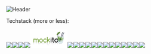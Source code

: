 ![Header](https://user-images.githubusercontent.com/79337205/150238939-355c0950-4259-4233-911e-795608a947d7.jpg)


Techstack (more or less):

<img src="https://1000logos.net/wp-content/uploads/2020/09/Java-Logo.png" width="100"><img src="https://hibernate.org/images/hibernate_icon_whitebkg.svg" width="100"><img src="https://fs.siteor.com/javatech/files/layout/assan/vavatech/img/content/spring_logo_2.png?1614082637" width="100"><img src="https://junit.org/junit4/images/junit5-banner.png" width="100"><img src="https://raw.githubusercontent.com/mockito/mockito/main/src/javadoc/org/mockito/logo.png" width="100"><img src="https://upload.wikimedia.org/wikipedia/commons/8/87/Sql_data_base_with_logo.png" width="100"><img src="https://assets.puzzlefactory.pl/puzzle/205/866/original.jpg" width="100"><img src="https://upload.wikimedia.org/wikipedia/commons/thumb/e/e0/Git-logo.svg/1280px-Git-logo.svg.png" width="100"><img src="https://upload.wikimedia.org/wikipedia/commons/thumb/9/9c/IntelliJ_IDEA_Icon.svg/1024px-IntelliJ_IDEA_Icon.svg.png" width="100"><img src="https://upload.wikimedia.org/wikipedia/commons/thumb/1/1d/PyCharm_Icon.svg/1200px-PyCharm_Icon.svg.png" width="100"><img src="https://upload.wikimedia.org/wikipedia/commons/thumb/9/9a/Visual_Studio_Code_1.35_icon.svg/2048px-Visual_Studio_Code_1.35_icon.svg.png" width="100"><img src="https://upload.wikimedia.org/wikipedia/commons/thumb/c/c3/Python-logo-notext.svg/1200px-Python-logo-notext.svg.png" width="100"><img src="https://cdn.freebiesupply.com/logos/thumbs/2x/flask-logo.png" width="100"><img src="https://upload.wikimedia.org/wikipedia/commons/thumb/6/62/CSS3_logo.svg/240px-CSS3_logo.svg.png" width="100"><img src="https://upload.wikimedia.org/wikipedia/commons/thumb/6/61/HTML5_logo_and_wordmark.svg/512px-HTML5_logo_and_wordmark.svg.png" width="100"><img src="https://cdn.iconscout.com/icon/free/png-256/javascript-2752148-2284965.png" width="100"><img src="https://logos-download.com/wp-content/uploads/2016/09/React_logo_wordmark.png" width="100"><img src="https://cdn.worldvectorlogo.com/logos/jira-1.svg" width="100">

<!--
**Kakulive/Kakulive** is a ✨ _special_ ✨ repository because its `README.md` (this file) appears on your GitHub profile.

Here are some ideas to get you started:

- 🔭 I’m currently working on ...
- 🌱 I’m currently learning ...
- 👯 I’m looking to collaborate on ...
- 🤔 I’m looking for help with ...
- 💬 Ask me about ...
- 📫 How to reach me: ...
- 😄 Pronouns: ...
- ⚡ Fun fact: ...
-->
